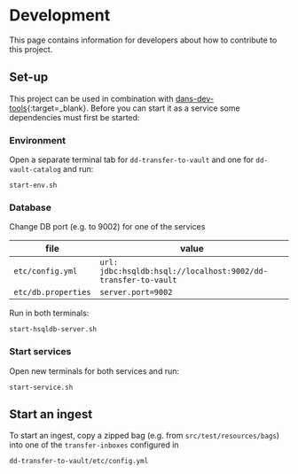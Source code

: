 Development
===========
This page contains information for developers about how to contribute to this project.

Set-up
------
This project can be used in combination with  [dans-dev-tools]{:target=_blank}. Before you can start it as a service
some dependencies must first be started:

### Environment

Open a separate terminal tab for `dd-transfer-to-vault` and one for `dd-vault-catalog` and run:

```commandline
start-env.sh
```

### Database

Change DB port (e.g. to 9002) for one of the services

| file | value |
|------|-------|
| `etc/config.yml` | `url: jdbc:hsqldb:hsql://localhost:9002/dd-transfer-to-vault` |
| `etc/db.properties` | `server.port=9002` |

Run in both terminals:

```commandline
start-hsqldb-server.sh
```

### Start services

Open new terminals for both services and run:

```commandline
start-service.sh
```

## Start an ingest

To start an ingest, copy a zipped bag (e.g. from `src/test/resources/bags`) into one of the `transfer-inboxes` configured in  

    dd-transfer-to-vault/etc/config.yml

[dans-dev-tools]: https://github.com/DANS-KNAW/dans-dev-tools#dans-dev-tools
